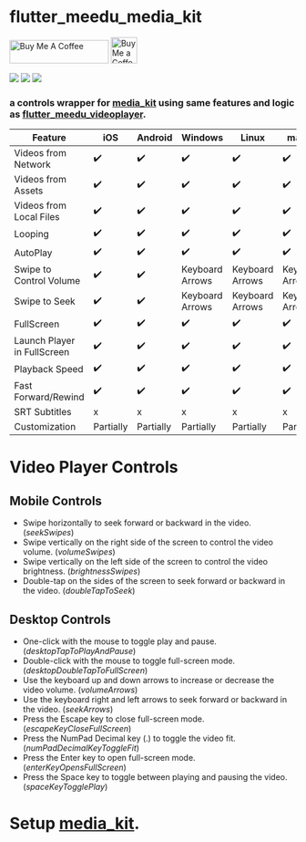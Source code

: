 # flutter_meedu_media_kit




<a href="https://www.buymeacoffee.com/zezo357" target="_blank"><img src="https://cdn.buymeacoffee.com/buttons/default-orange.png" alt="Buy Me A Coffee" height="41" width="174"></a>
<a href='https://ko-fi.com/zezo357' target='_blank'><img height='35' style='border:0px;height:46px;' src='https://az743702.vo.msecnd.net/cdn/kofi3.png?v=0' border='0' alt='Buy Me a Coffee at ko-fi.com' />

<a target="blank" href="https://pub.dev/packages/flutter_meedu_media_kit"><img src="https://img.shields.io/pub/v/flutter_meedu_media_kit?include_prereleases&style=flat-square"/></a>
<img src="https://img.shields.io/github/last-commit/zezo357/flutter_meedu_media_kit/master?style=flat-square"/>
<img src="https://img.shields.io/github/license/zezo357/flutter_meedu_media_kit?style=flat-square"/>


### a controls wrapper for [media_kit](https://pub.dev/packages/media_kit) using same features and logic as [flutter_meedu_videoplayer](https://pub.dev/packages/flutter_meedu_videoplayer).



<!-- 👋 👉 <b>[Complete documentation here](https://zezo357.github.io/flutter_meedu_media_kit/)</b> -->

<!-- <table>
<caption><h4><a href="https://zezo357.github.io/flutter_meedu_media_kit_example/">Flutter Web Demo</a></h4></caption>

  <tbody>
    <tr>
      <td rowspan="2"><img src="https://zezo357.github.io/flutter_meedu_media_kit/assets/q2.gif" alt="meedu_player" width="160" /></td>     
      <td><img src="https://zezo357.github.io/flutter_meedu_media_kit/assets/full.gif" alt="meedu_player" width="300" /></td>      
    </tr>   
    <tr>
      <td><img src="https://zezo357.github.io/flutter_meedu_media_kit/assets/playing_video.png" alt="meedu_player" width="300" /></td>     
    </tr>  
  </tbody>
</table> -->

<table>
<thead>
<tr>
<th>Feature</th>
<th>iOS</th>
<th>Android</th>
<th>Windows</th>
<th>Linux</th>
<th>macOS</th>
<th>Web</th>
</tr>
</thead>
<tbody>
<tr>
<td>Videos from Network</td>
<td>✔️</td>
<td>✔️</td>
<td>✔️</td>
<td>✔️</td>
<td>✔️</td>
<td>x</td>
</tr>
<tr>
<td>Videos from Assets</td>
<td>✔️</td>
<td>✔️</td>
<td>✔️</td>
<td>✔️</td>
<td>✔️</td>
<td>x</td>
</tr>
<tr>
<td>Videos from Local Files</td>
<td>✔️</td>
<td>✔️</td>
<td>✔️</td>
<td>✔️</td>
<td>✔️</td>
<td>x</td>
</tr>
<tr>
<td>Looping</td>
<td>✔️</td>
<td>✔️</td>
<td>✔️</td>
<td>✔️</td>
<td>✔️</td>
<td>x</td>
</tr>
<tr>
<td>AutoPlay</td>
<td>✔️</td>
<td>✔️</td>
<td>✔️</td>
<td>✔️</td>
<td>✔️</td>
<td>x</td>
</tr>
<tr>
<td>Swipe to Control Volume</td>
<td>✔️</td>
<td>✔️</td>
<td>Keyboard Arrows</td>
<td>Keyboard Arrows</td>
<td>Keyboard Arrows</td>
<td>x</td>
</tr>
<tr>
<td>Swipe to Seek</td>
<td>✔️</td>
<td>✔️</td>
<td>Keyboard Arrows</td>
<td>Keyboard Arrows</td>
<td>Keyboard Arrows</td>
<td>x</td>
</tr>
<tr>
<td>FullScreen</td>
<td>✔️</td>
<td>✔️</td>
<td>✔️</td>
<td>✔️</td>
<td>✔️</td>
<td>x</td>
</tr>
<tr>
<td>Launch Player in FullScreen</td>
<td>✔️</td>
<td>✔️</td>
<td>✔️</td>
<td>✔️</td>
<td>✔️</td>
<td>x</td>
</tr>
<tr>
<td>Playback Speed</td>
<td>✔️</td>
<td>✔️</td>
<td>✔️</td>
<td>✔️</td>
<td>✔️</td>
<td>x</td>
</tr>
<tr>
<td>Fast Forward/Rewind</td>
<td>✔️</td>
<td>✔️</td>
<td>✔️</td>
<td>✔️</td>
<td>✔️</td>
<td>x</td>
</tr>
<tr>
<td>SRT Subtitles</td>
<td>x</td>
<td>x</td>
<td>x</td>
<td>x</td>
<td>x</td>
<td>x</td>
</tr>
<tr>
<td>Customization</td>
<td>Partially</td>
<td>Partially</td>
<td>Partially</td>
<td>Partially</td>
<td>Partially</td>
<td>x</td>
</tr>
</tbody>
</table>

# Video Player Controls

## Mobile Controls

- Swipe horizontally to seek forward or backward in the video. (<em>seekSwipes</em>)
- Swipe vertically on the right side of the screen to control the video volume. (<em>volumeSwipes</em>)
- Swipe vertically on the left side of the screen to control the video brightness. (<em>brightnessSwipes</em>)
- Double-tap on the sides of the screen to seek forward or backward in the video. (<em>doubleTapToSeek</em>)

## Desktop Controls

- One-click with the mouse to toggle play and pause. (<em>desktopTapToPlayAndPause</em>)
- Double-click with the mouse to toggle full-screen mode. (<em>desktopDoubleTapToFullScreen</em>)
- Use the keyboard up and down arrows to increase or decrease the video volume. (<em>volumeArrows</em>)
- Use the keyboard right and left arrows to seek forward or backward in the video. (<em>seekArrows</em>)
- Press the Escape key to close full-screen mode. (<em>escapeKeyCloseFullScreen</em>)
- Press the NumPad Decimal key (.) to toggle the video fit. (<em>numPadDecimalKeyToggleFit</em>)
- Press the Enter key to open full-screen mode. (<em>enterKeyOpensFullScreen</em>)
- Press the Space key to toggle between playing and pausing the video. (<em>spaceKeyTogglePlay</em>)



# Setup [media_kit](https://pub.dev/packages/media_kit).
